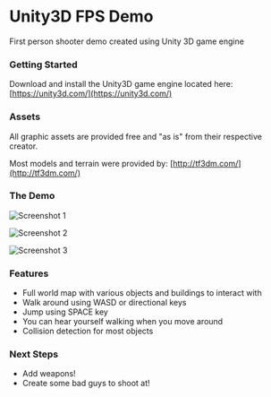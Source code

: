 # Unity3D FPS Demo
First person shooter demo created using Unity 3D game engine

### Getting Started ###
Download and install the Unity3D game engine located here:
[https://unity3d.com/](https://unity3d.com/)

### Assets ###
All graphic assets are provided free and "as is" from their respective creator.

Most models and terrain were provided by:
[http://tf3dm.com/](http://tf3dm.com/)

### The Demo ###
![Screenshot 1](http://i.imgur.com/HkzGFdn.png)

![Screenshot 2](http://i.imgur.com/daq61yE.png)

![Screenshot 3](http://i.imgur.com/vCWv19a.png)

### Features ###

  * Full world map with various objects and buildings to interact with
  * Walk around using WASD or directional keys
  * Jump using SPACE key
  * You can hear yourself walking when you move around
  * Collision detection for most objects

### Next Steps ###

  * Add weapons!
  * Create some bad guys to shoot at!
